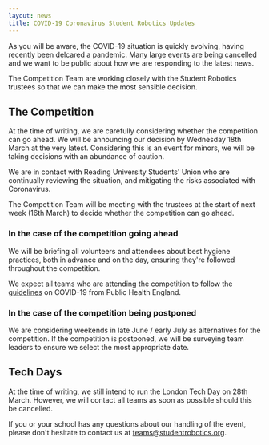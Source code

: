 ```yaml
---
layout: news
title: COVID-19 Coronavirus Student Robotics Updates
---
```


As you will be aware, the COVID-19 situation is quickly evolving, having recently been delcared a pandemic. 
Many large events are being cancelled and we want to be public about how we are responding to the latest news.

The Competition Team are working closely with the Student Robotics trustees so that we can make the most sensible decision.

## The Competition

At the time of writing, we are carefully considering whether the competition can go ahead. We will be announcing our decision by Wednesday 18th March at the very latest. 
Considering this is an event for minors, we will be taking decisions with an abundance of caution. 

We are in contact with Reading University Students' Union who are continually reviewing the situation, and mitigating the risks associated with Coronavirus.

The Competition Team will be meeting with the trustees at the start of next week (16th March) to decide whether the competition can go ahead.

### In the case of the competition going ahead

We will be briefing all volunteers and attendees about best hygiene practices, both in advance and on the day, ensuring they're followed throughout the competition. 

We expect all teams who are attending the competition to follow the [guidelines][phe-guidelines] on COVID-19 from Public Health England.

### In the case of the competition being postponed

We are considering weekends in late June / early July as alternatives for the competition. 
If the competition is postponed, we will be surveying team leaders to ensure we select the most appropriate date.

## Tech Days

At the time of writing, we still intend to run the London Tech Day on 28th March. However, we will contact all teams as soon as possible should this be cancelled.

If you or your school has any questions about our handling of the event, please don't hesitate to contact us at teams@studentrobotics.org.

[phe-guidelines]: https://www.gov.uk/government/publications/guidance-to-educational-settings-about-covid-19/guidance-to-educational-settings-about-covid-19